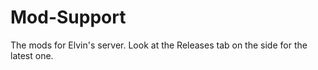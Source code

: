 # Mod-Support
The mods for Elvin's server.
Look at the Releases tab on the side for the latest one.
